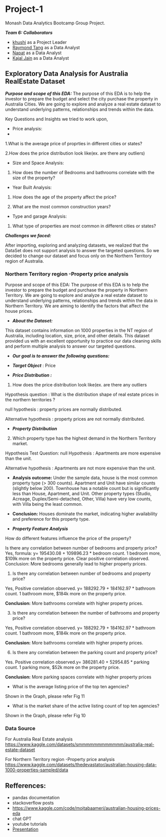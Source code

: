 # Project-1
Monash Data Analytics Bootcamp Group Project.

***Team 6: Collaborators***

+ [khushi](https://github.com/dakhushi) as a Project Leader
+ [Raymond Tang](https://github.com/Raymond8837)  as a Data Analyst
+ [Napat](https://github.com/dakhushi/Project-1-Team-6/commits?author=NVSung) as a Data Analyst
+ [Kajal Jain](https://github.com/kajalkjain)  as a Data Analyst

## Exploratory Data Analysis for Australia RealEstate Dataset

***Purpose and scope of this EDA:***
The purpose of this EDA is to help the investor to prepare the budget and select the city purchase the property in Australia Cities. 
We are going to explore and analyze a real estate dataset to understand underlying patterns, relationships and trends within the data.

Key Questions and Insights we tried to work upon,

+ Price analysis:
+ 
1.What is the average price of proprties in different cities or states?

2.How does the price distribution look like(ex. are there any outliers)

+ Size and Space Analysis:
1. How does the number of Bedrooms and bathrooms correlate with the size of the property?

+ Year Built Analysis:

1. How does the age of the property affect the price?

3. What are the most common construction years?

+ Type and garage Analysis:

1. What type of properties are most common in different cities or states?

***Challenges we faced:*** 

After importing, exploring and analyzing datasets, we realized that the DataSet does not support analysis to answer the targeted questions. So we decided to change our dataset and focus only on the Northern Territory region of Australia. 

### Northern Territory region -Property price analysis

Purpose and scope of this EDA:
The purpose of this EDA is to help the investor to prepare the budget and purchase the property in Northern Territory. We are going to explore and analyze a real estate dataset to understand underlying patterns, relationships and trends within the data in Northern Territory. We are aiming to identify the factors that affect the house prices.

+ ***About the Dataset:***

This dataset contains information on 1000 properties in the NT region of Australia, including location, size, price, and other details.
This dataset provided us with an excellent opportunity to practice our data cleaning skills and perform multiple analysis to answer our targeted questions.

+ ***Our goal is to answer the following questions:***

+ ***Target Object*** : Price

+ ***Price Distribution :***

1. How does the price distribution look like(ex. are there any outliers

Hypothesis question    :  What is the distribution shape of real estate prices in the northern territories  ?

null hypothesis        : property prices are normally distributed.

Alternative hypothesis : property prices are not normally distributed.

+ ***Property Distribution***

2. Which property type has the highest demand in the Northern Territory market.

Hypothesis Test Question: null Hypothesis : Apartments are more expensive than the unit.

Alternative hypothesis : Apartments are not more expensive than the unit.

+ **Analysis outcome:**
Under the sample data, house is the most common property type (> 300 counts).
Apartment and Unit have similar counts (slightly below 200).
Townhouse has a notable count but is significantly less than House, Apartment, and Unit.
Other property types (Studio, Acreage, Duplex/Semi-detached, Other, Villa) have very low counts, with Villa being the least common.

+ **Conclusion:**
Houses dominate the market, indicating higher availability and preference for this property type.

+ ***Property Feature Analysis***

How do different features influence the price of the property?

Is there any correlation between number of bedrooms and property price?
Yes, formula: y= 195430.08 + 109896.23 * bedroom count. 1 bedroom more, $109k more on the property price. Clear positive correlation observed. Conclusion: More bedrooms generally lead to higher property prices.

1. Is there any correlation between number of bedrooms and property price?

Yes, Positive correlation observed. y= 188292.79 + 184162.97 * bathroom count. 1 bathroom more, $184k more on the property price. 

**Conclusion:** More bathrooms correlate with higher property prices.

3. Is there any correlation between the number of bathrooms and property price?

Yes, Positive correlation observed. y= 188292.79 + 184162.97 * bathroom count. 1 bathroom more, $184k more on the property price.

**Conclusion:** More bathrooms correlate with higher property prices.

6. Is there any correlation between the parking count and property price?

Yes. Positive correlation observed.y= 386281.40 + 52954.85 * parking count. 1 parking more, $52k more on the property price.

**Conclusion:** More parking spaces correlate with higher property prices

+ What is the average listing price of the top ten agencies?

Shown in the Graph, please refer Fig 11


+ What is the market share of the active listing count of top ten agencies?

Shown in the Graph, please refer Fig 10


### Data Source
For Australia Real Estate analysis
https://www.kaggle.com/datasets/smmmmmmmmmmmm/australia-real-estate-dataset

For Northern Territory region -Property price analysis
https://www.kaggle.com/datasets/thedevastator/australian-housing-data-1000-properties-sampled/data

## Refferences:
+ pandas documentation
+ stackoverflow posts
+ https://www.kaggle.com/code/mojtabaameri/australian-housing-prices-eda
+ chat GPT
+ youtube tutorials
+ [Presentation](https://www.canva.com/design/DAGKcclqCgw/PH8Jo1i9jclEd3CP5xk_OQ/edit?utm_content=DAGKcclqCgw&utm_campaign=designshare&utm_medium=link2&utm_source=sharebutton)
